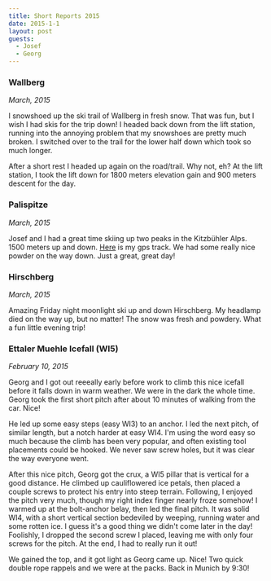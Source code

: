 ```yaml
---
title: Short Reports 2015
date: 2015-1-1
layout: post
guests:
  - Josef
  - Georg
---
```


### Wallberg
_March, 2015_

I snowshoed up the ski trail of Wallberg in fresh snow. That was fun, but I wish
I had skis for the trip down! I headed back down from the lift station, running
into the annoying problem that my snowshoes are pretty much broken. I switched
over to the trail for the lower half down which took so much longer.

After a short rest I headed up again on the road/trail. Why not, eh? At the lift
station, I took the lift down for 1800 meters elevation gain and 900 meters
descent for the day.

### Palispitze
_March, 2015_

Josef and I had a great time skiing up two peaks in the Kitzbühler Alps. 1500
meters up and down. [Here](https://www.gpsies.com/map.do?fileId=iceshhqvajiuhfkf)
is my gps track. We had some really nice powder on the way down. Just a great,
great day!


### Hirschberg
_March, 2015_

Amazing Friday night moonlight ski up and down Hirschberg. My headlamp died on
the way up, but no matter! The snow was fresh and powdery. What a fun little
evening trip!

### Ettaler Muehle Icefall (WI5)
_February 10, 2015_

Georg and I got out reeeally early before work to climb this nice icefall before
it falls down in warm weather. We were in the dark the whole time. Georg
took the first short pitch after about 10 minutes of walking from the car.
Nice!

He led up some easy steps (easy WI3) to an anchor. I led the next pitch, of
similar length, but a notch harder at easy WI4. I'm using the word easy so much
because the climb has been very popular, and often existing tool placements
could be hooked. We never saw screw holes, but it was clear the way everyone
went.

After this nice pitch, Georg got the crux, a WI5 pillar that is vertical for a
good distance. He climbed up cauliflowered ice petals, then placed a couple
screws to protect his entry into steep terrain. Following, I enjoyed the pitch
very much, though my right index finger nearly froze somehow! I warmed up at the
bolt-anchor belay, then led the final pitch. It was solid WI4, with a short
vertical section bedeviled by weeping, running water and some rotten ice.
I guess it's a good thing we didn't come later in the day! Foolishly, I dropped
the second screw I placed, leaving me with only four screws for the pitch. At
the end, I had to really run it out!

We gained the top, and it got light as Georg came up. Nice! Two quick double
rope rappels and we were at the packs. Back in Munich by 9:30!
                                                                                    
